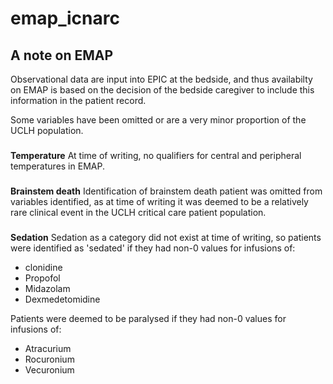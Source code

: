 # emap_icnarc

## A note on EMAP

Observational data are input into EPIC at the bedside, and thus availabilty on EMAP is based on the decision of the bedside caregiver to include this information in the patient record.

Some variables have been omitted or are a very minor proportion of the UCLH population. 

###
**Temperature**
At time of writing, no qualifiers for central and peripheral temperatures in EMAP.

###
**Brainstem death**
Identification of brainstem death patient was omitted from variables identified, as at time of writing it was deemed to be a relatively rare clinical event in the UCLH critical care patient population.

###
**Sedation**
Sedation as a category did not exist at time of writing, so patients were identified as 'sedated' if they had non-0 values for infusions of:
- clonidine
- Propofol
- Midazolam
- Dexmedetomidine

Patients were deemed to be paralysed if they had non-0 values for infusions of:
- Atracurium
- Rocuronium
- Vecuronium
